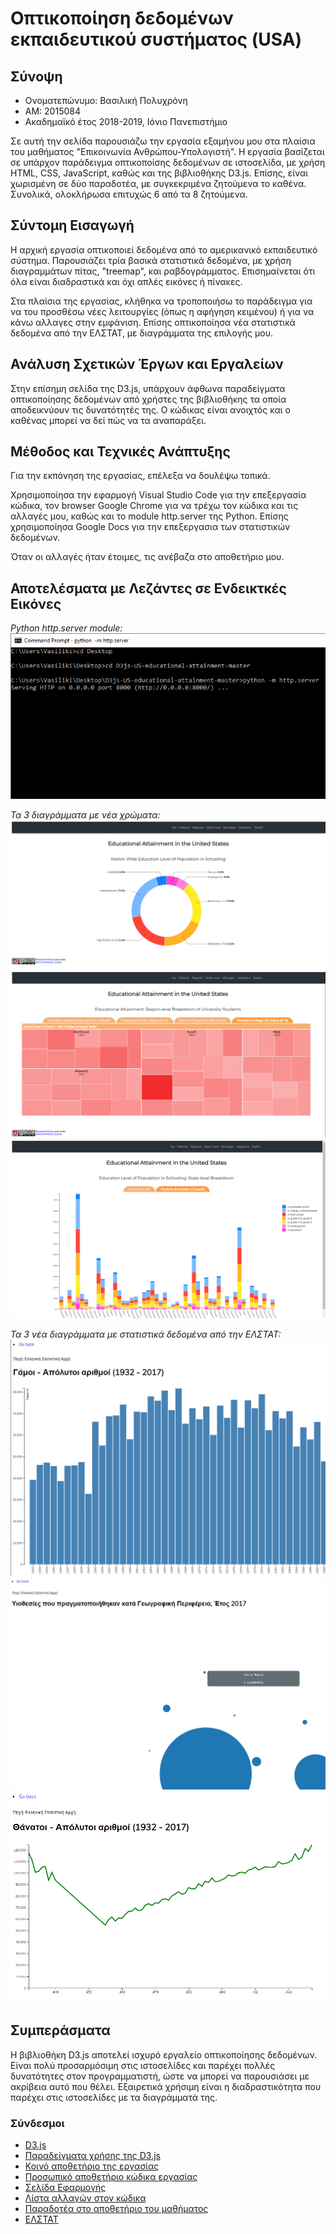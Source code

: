 # Οπτικοποίηση δεδομένων εκπαιδευτικού συστήματος (USA)
## Σύνοψη
* Ονοματεπώνυμο: Βασιλική Πολυχρόνη
* ΑΜ: 2015084
* Ακαδημαϊκό έτος 2018-2019, Ιόνιο Πανεπιστήμιο

Σε αυτή την σελίδα παρουσιάζω την εργασία εξαμήνου μου στα πλαίσια του μαθήματος "Επικοινωνία Ανθρώπου-Υπολογιστή". Η εργασία βασίζεται σε υπάρχον παράδειγμα οπτικοποίσης δεδομένων σε ιστοσελίδα, με χρήση HTML, CSS, JavaScript, καθώς και της βιβλιοθήκης D3.js. Επίσης, είναι χωρισμένη σε δύο παραδοτέα, με συγκεκριμένα ζητούμενα το καθένα. Συνολικά, ολοκλήρωσα επιτυχώς 6 από τα 8 ζητούμενα.

## Σύντομη Εισαγωγή
Η αρχική εργασία οπτικοποιεί δεδομένα από το αμερικανικό εκπαιδευτικό σύστημα. Παρουσιάζει τρία βασικά στατιστικά δεδομένα, με χρήση διαγραμμάτων πίτας, "treemap", και ραβδογράμματος. Επισημαίνεται ότι όλα είναι διαδραστικά και όχι απλές εικόνες ή πίνακες.

Στα πλαίσια της εργασίας, κλήθηκα να τροποποιήσω το παράδειγμα για να του προσθέσω νέες λειτουργίες (όπως η αφήγηση κειμένου) ή για να κάνω αλλαγες στην εμφάνιση. Επίσης οπτικοποίησα νέα στατιστικά δεδομένα από την ΕΛΣΤΑΤ, με διαγράμματα της επιλογής μου.

## Ανάλυση Σχετικών Έργων και Εργαλείων
Στην επίσημη σελίδα της D3.js, υπάρχουν άφθωνα παραδείγματα οπτικοποίησης δεδομένων από χρήστες της βιβλιοθήκης τα οποία αποδεικνύουν τις δυνατότητές της. Ο κώδικας είναι ανοιχτός και ο καθένας μπορεί να δεί πώς να τα αναπαράξει.

## Μέθοδος και Τεχνικές Ανάπτυξης
Για την εκπόνηση της εργασίας, επέλεξα να δουλέψω τοπικά. 

Χρησιμοποίησα την εφαρμογή Visual Studio Code για την επεξεργασία κώδικα, τον browser Google Chrome για να τρέχω τον κώδικα και τις αλλαγές μου, καθώς και το module http.server της Python. Επίσης χρησιμοποίησα Google Docs για την επεξεργασια των στατιστικών δεδομένων.

Όταν οι αλλαγές ήταν έτοιμες, τις ανέβαζα στο αποθετήριο μου.

## Αποτελέσματα με Λεζάντες σε Ενδεικτκές Εικόνες
*Python http.server module:*  
![](images/cmd.png)

*Τα 3 διαγράμματα με νέα χρώματα:*  
![](images/chart1colors.png)  
![](images/chart2colors.png)  
![](images/chart3colors.png)

*Τα 3 νέα διαγράμματα με στατιστικά δεδομένα από την ΕΛΣΤΑΤ:*  
![](images/chart4.png)  
![](images/chart5.png)  
![](images/chart6.png)

## Συμπεράσματα
Η βιβλιοθήκη D3.js αποτελεί ισχυρό εργαλείο οπτικοποίησης δεδομένων. Είναι πολύ προσαρμόσιμη στις ιστοσελίδες και παρέχει πολλές δυνατότητες στον προγραμματιστή, ώστε να μπορεί να παρουσιάσει με ακρίβεια αυτό που θέλει. Εξαιρετικά χρήσιμη είναι η διαδραστικότητα που παρέχει στις ιστοσελίδες με τα διαγράμματά της.

### Σύνδεσμοι
* [D3.js](https://d3js.org/)
* [Παραδείγματα χρήσης της D3.js](https://github.com/d3/d3/wiki/Gallery)
* [Κοινό αποθετήριο της εργασίας](https://github.com/ioniodi/D3js-US-educational-attainment)
* [Προσωπικό αποθετήριο κώδικα εργασίας](https://github.com/p15poly/D3js-US-educational-attainment)
* [Σελίδα Εφαρμογής](https://p15poly.github.io/D3js-US-educational-attainment/)
* [Λίστα αλλαγών στον κώδικα](https://github.com/p15poly/D3js-US-educational-attainment/commits/paradoteo2)
* [Παραδοτέα στο αποθετήριο του μαθήματος](https://github.com/p15poly/hci/blob/paradoteo2/projects/2015084/readme.md)
* [ΕΛΣΤΑΤ](http://www.statistics.gr/)
